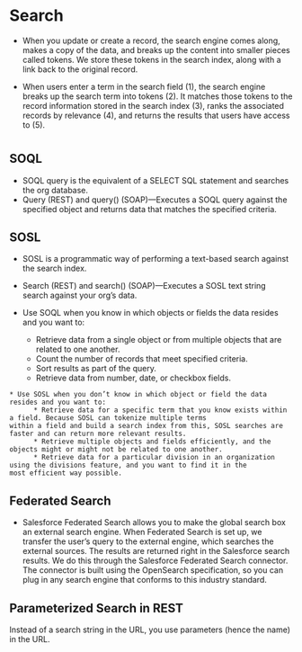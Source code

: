 # Search

*  When you update or create a record, the search engine comes along, makes a copy of the data, and breaks up the content into smaller pieces called tokens. We store these tokens in the search index, along with a link back to the original record.

*  When users enter a term in the search field (1), the search engine breaks up the search term into tokens (2). It matches those tokens to the record information stored in the search index (3), ranks the associated records by relevance (4), and returns the results that users have access to (5).
# 

## SOQL
*  SOQL query is the equivalent of a SELECT SQL statement and searches the org database. 
*  Query (REST) and query() (SOAP)—Executes a SOQL query against the specified object and returns data that matches the specified criteria.


## SOSL
*  SOSL is a programmatic way of performing a text-based search against the search index.
*  Search (REST) and search() (SOAP)—Executes a SOSL text string search against your org’s data.


*  Use SOQL when you know in which objects or fields the data resides and you want to:
      * Retrieve data from a single object or from multiple objects that are related to one another.
      * Count the number of records that meet specified criteria.
      * Sort results as part of the query.
      * Retrieve data from number, date, or checkbox fields.

```
* Use SOSL when you don’t know in which object or field the data resides and you want to:
      * Retrieve data for a specific term that you know exists within a field. Because SOSL can tokenize multiple terms                     within a field and build a search index from this, SOSL searches are faster and can return more relevant results.
      * Retrieve multiple objects and fields efficiently, and the objects might or might not be related to one another.
      * Retrieve data for a particular division in an organization using the divisions feature, and you want to find it in the                      most efficient way possible.
```

## Federated Search
*  Salesforce Federated Search allows you to make the global search box an external search engine. When Federated Search is set up, we transfer the user’s query to the external engine, which searches the external sources. The results are returned right in the Salesforce search results. We do this through the Salesforce Federated Search connector. The connector is built using the OpenSearch specification, so you can plug in any search engine that conforms to this industry standard.

## Parameterized Search in REST
Instead of a search string in the URL, you use parameters (hence the name) in the URL.

